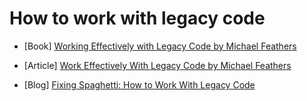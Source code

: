 # How to work with legacy code

* [Book] [Working Effectively with Legacy Code by Michael Feathers](https://www.safaribooksonline.com/library/view/working-effectively-with/0131177052/)

* [Article] [Work Effectively With Legacy Code by Michael Feathers](http://www.netobjectives.com/system/files/WorkingEffectivelyWithLegacyCode.pdf)

* [Blog] [Fixing Spaghetti: How to Work With Legacy Code](https://www.ethode.com/blog/fixing-spaghetti-how-to-work-with-legacy-code) 

